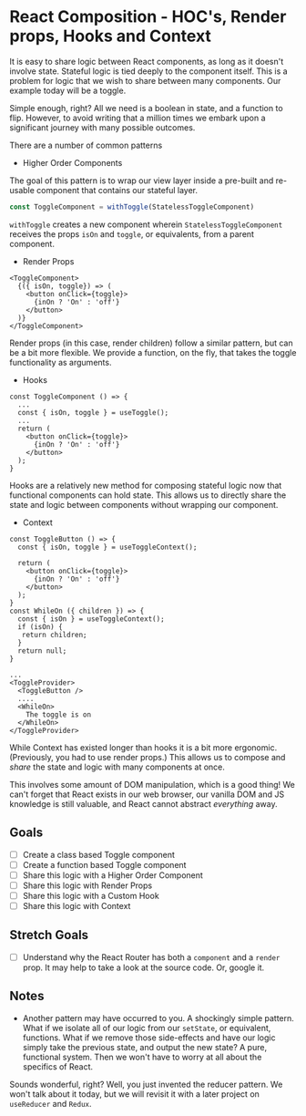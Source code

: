 # React Composition - HOC's, Render props, Hooks and Context

It is easy to share logic between React components, as long as it doesn't involve state. Stateful logic is tied deeply to the component itself. This is a problem for logic that we wish to share between many components. Our example today will be a toggle.

Simple enough, right? All we need is a boolean in state, and a function to flip. However, to avoid writing that a million times we embark upon a significant journey with many possible outcomes.

There are a number of common patterns

- Higher Order Components 

The goal of this pattern is to wrap our view layer inside a pre-built and re-usable component that contains our stateful layer. 

```js
const ToggleComponent = withToggle(StatelessToggleComponent)
```

`withToggle` creates a new component wherein `StatelessToggleComponent` receives the props `isOn` and `toggle`, or equivalents, from a parent component.

- Render Props

```
<ToggleComponent>
  {({ isOn, toggle}) => (
    <button onClick={toggle}>
      {inOn ? 'On' : 'off'}
    </button>
  )}
</ToggleComponent>
```

Render props (in this case, render children) follow a similar pattern, but can be a bit more flexible. We provide a function, on the fly, that takes the toggle functionality as arguments.

- Hooks

```
const ToggleComponent () => {
  ...
  const { isOn, toggle } = useToggle();
  ...
  return (
    <button onClick={toggle}>
      {inOn ? 'On' : 'off'}
    </button>
  );
}
```

Hooks are a relatively new method for composing stateful logic now that functional components can hold state. This allows us to directly share the state and logic between components without wrapping our component.

- Context

```
const ToggleButton () => {
  const { isOn, toggle } = useToggleContext();

  return (
    <button onClick={toggle}>
      {inOn ? 'On' : 'off'}
    </button>
  );
}
const WhileOn ({ children }) => {
  const { isOn } = useToggleContext();
  if (isOn) {
   return children;
  }
  return null;
}

...
<ToggleProvider>
  <ToggleButton />
  ....
  <WhileOn>
    The toggle is on
  </WhileOn>
</ToggleProvider>
```

While Context has existed longer than hooks it is a bit more ergonomic. (Previously, you had to use render props.) This allows us to compose and _share_ the state and logic with many components at once.

This involves some amount of DOM manipulation, which is a good thing! We can't forget that React exists in our web browser, our vanilla DOM and JS knowledge is still valuable, and React cannot abstract *everything* away.

## Goals

* [ ] Create a class based Toggle component
* [ ] Create a function based Toggle component
* [ ] Share this logic with a Higher Order Component
* [ ] Share this logic with Render Props
* [ ] Share this logic with a Custom Hook
* [ ] Share this logic with Context

## Stretch Goals

* [ ] Understand why the React Router has both a `component` and a `render` prop. It may help to take a look at the source code. Or, google it.

## Notes

* Another pattern may have occurred to you. A shockingly simple pattern. What if we isolate all of our logic from our `setState`, or equivalent, functions. What if we remove those side-effects and have our logic simply take the previous state, and output the new state? A pure, functional system. Then we won't have to worry at all about the specifics of React. 

Sounds wonderful, right? Well, you just invented the reducer pattern. We won't talk about it today, but we will revisit it with a later project on `useReducer` and `Redux`.

